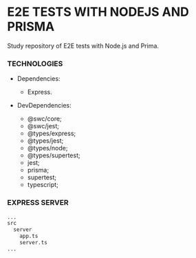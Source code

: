 # E2E TESTS WITH NODEJS AND PRISMA

Study repository of E2E tests with Node.js and Prima.

### TECHNOLOGIES

- Dependencies:

  - Express.

- DevDependencies:
  - @swc/core;
  - @swc/jest;
  - @types/express;
  - @types/jest;
  - @types/node;
  - @types/supertest;
  - jest;
  - prisma;
  - supertest;
  - typescript;

### EXPRESS SERVER

```bash
...
src
  server
    app.ts
    server.ts
...
```
